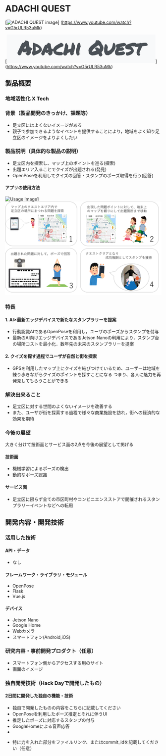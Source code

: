 # ADACHI QUEST

[![ADACHI QUEST image](https://i.imgur.com/WmiKu9X.png)]
(https://www.youtube.com/watch?v=G5rULR53uMk)

[![ADACHI QUEST image](./readme_image/title.png)]
(https://www.youtube.com/watch?v=G5rULR53uMk)



## 製品概要
### 地域活性化 X Tech

### 背景（製品開発のきっかけ、課題等）

- 足立区にはよくないイメージがある
- 親子で参加できるようなイベントを提供することにより，地域をよく知り足立区のイメージをよりよくしたい
 
### 製品説明（具体的な製品の説明）
- 足立区内を探索し、マップ上のポイントを巡る(探索)
- 出題エリア入ることでクイズが出題される(発見)
- OpenPoseを利用してクイズの回答・スタンプのポーズ取得を行う(回答)

#### アプリの使用方法
![Usage Image1](https://i.imgur.com/pJESVis.png)
![Usage Image1](./readme_image/figure.png)


### 特長

#### 1. AI×最新エッジデバイスで新たなスタンプラリーを提案
- 行動認識AIであるOpenPoseを利用し，ユーザのポーズからスタンプを付与
- 最新のAI向けエッジデバイスであるJetson Nanoの利用により，スタンプ台の場所コストを最小化．数年先の未来のスタンプラリーを提案


#### 2. クイズを探す過程でユーザが自然と街を探索
- GPSを利用したマップ上にクイズを結びつけているため、ユーザーは地域を練り歩きながらクイズのポイントを探すことになる
 つまり、各人に魅力を再発見してもらうことができる



### 解決出来ること
- 足立区に対する世間のよくないイメージを改善する
- また、ユーザが街を探索する過程で様々な商業施設を訪れ，街への経済的な効果を期待


### 今後の展望
大きく分けて技術面とサービス面の2点を今後の展望として掲げる

#### 技術面
- 機械学習によるポーズの検出
- 動的なポーズ認識

#### サービス面
- 足立区に限らず全ての市区町村やコンビニエンスストアで開催されるスタンプラリーイベントなどへの転用


## 開発内容・開発技術
### 活用した技術
#### API・データ
- なし
#### フレームワーク・ライブラリ・モジュール
- OpenPose
- Flask
- Vue.js

#### デバイス
- Jetson Nano
- Google Home
- Webカメラ
- スマートフォン(Android,iOS)
### 研究内容・事前開発プロダクト（任意）

- スマートフォン側からアクセスする用のサイト
- 画面のイメージ


### 独自開発技術（Hack Dayで開発したもの）
#### 2日間に開発した独自の機能・技術
- 独自で開発したものの内容をこちらに記載してください
- OpenPoseを利用したポーズ推定とそれに伴うUI
- 推定したポーズに対応するスタンプの付与
- GoogleHomeによる音声応答
- 
* 特に力を入れた部分をファイルリンク、またはcommit_idを記載してください（任意）


